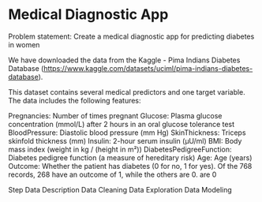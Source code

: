 # Medical Diagnostic App

Problem statement: Create a medical diagnostic  app for predicting diabetes in women

We have downloaded the data from the Kaggle - Pima Indians Diabetes Database (https://www.kaggle.com/datasets/uciml/pima-indians-diabetes-database).

This dataset contains several medical predictors and one target variable. The data includes the following features:

Pregnancies: Number of times pregnant
Glucose: Plasma glucose concentration (mmol/L) after 2 hours in an oral glucose tolerance test
BloodPressure: Diastolic blood pressure (mm Hg)
SkinThickness: Triceps skinfold thickness (mm)
Insulin: 2-hour serum insulin (μU/ml)
BMI: Body mass index (weight in kg / (height in m²))
DiabetesPedigreeFunction: Diabetes pedigree function (a measure of hereditary risk)
Age: Age (years)
Outcome: Whether the patient has diabetes (0 for no, 1 for yes). Of the 768 records, 268 have an outcome of 1, while the others are 0. are 0


Step
Data Description
Data Cleaning
Data Exploration
Data Modeling
